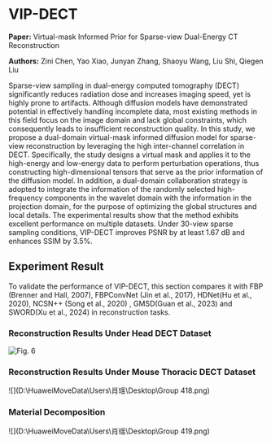 # VIP-DECT

**Paper:** Virtual-mask Informed Prior for Sparse-view Dual-Energy CT Reconstruction

**Authors:** Zini Chen, Yao Xiao, Junyan Zhang, Shaoyu Wang, Liu Shi, Qiegen Liu

Sparse-view sampling in dual-energy computed tomography (DECT) significantly reduces radiation dose and increases imaging speed, yet is highly prone to artifacts. Although diffusion models have demonstrated potential in effectively handling incomplete data, most existing methods in this field focus on the image domain and lack global constraints, which consequently leads to insufficient reconstruction quality. In this study, we propose a dual-domain virtual-mask informed diffusion model for sparse-view reconstruction by leveraging the high inter-channel correlation in DECT. Specifically, the study designs a virtual mask and applies it to the high-energy and low-energy data to perform perturbation operations, thus constructing high-dimensional tensors that serve as the prior information of the diffusion model. In addition, a dual-domain collaboration strategy is adopted to integrate the information of the randomly selected high-frequency components in the wavelet domain with the information in the projection domain, for the purpose of optimizing the global structures and local details. The experimental results show that the method exhibits excellent performance on multiple datasets. Under 30-view sparse sampling conditions, VIP-DECT improves PSNR by at least 1.67 dB and enhances SSIM by 3.5%.



## Experiment Result

To validate the performance of VIP-DECT, this section compares it with FBP (Brenner and Hall, 2007), FBPConvNet (Jin et al., 2017), HDNet(Hu et al., 2020), NCSN++ (Song et al., 2020) , GMSD(Guan et al., 2023) and SWORD(Xu et al., 2024) in reconstruction tasks.

### Reconstruction Results Under Head DECT Dataset

![Fig. 6](https://github.com/ZiniChen/VIP-DECT/blob/main/fig%206.svg)

### Reconstruction Results Under Mouse Thoracic DECT Dataset

![](D:\HuaweiMoveData\Users\肖瑶\Desktop\Group 418.png)

### Material Decomposition

![](D:\HuaweiMoveData\Users\肖瑶\Desktop\Group 419.png)

